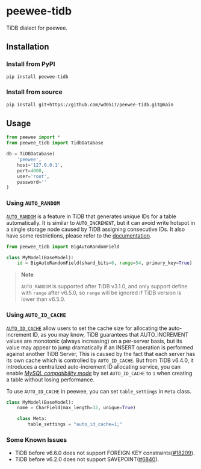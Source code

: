 # peewee-tidb

TiDB dialect for peewee.

## Installation

### Install from PyPI

```bash
pip install peewee-tidb
```

### Install from source

```bash
pip install git+https://github.com/wd0517/peewee-tidb.git@main
```

## Usage

```python
from peewee import *
from peewee_tidb import TidbDatabase

db = TiDBDatabase(
    'peewee',
    host='127.0.0.1',
    port=4000,
    user='root',
    password=''
)
```

### Using `AUTO_RANDOM`

[`AUTO_RANDOM`](https://docs.pingcap.com/tidb/stable/auto-random) is a feature in TiDB that generates unique IDs for a table automatically. It is similar to `AUTO_INCREMENT`, but it can avoid write hotspot in a single storage node caused by TiDB assigning consecutive IDs. It also have some restrictions, please refer to the [documentation](https://docs.pingcap.com/tidb/stable/auto-random#restrictions).

```python
from peewee_tidb import BigAutoRandomField

class MyModel(BaseModel):
    id = BigAutoRandomField(shard_bits=6, range=54, primary_key=True)
```

> **Note**
>
> `AUTO_RANDOM` is supported after TiDB v3.1.0, and only support define with `range` after v6.5.0, so `range` will be ignored if TiDB version is lower than v6.5.0.

### Using `AUTO_ID_CACHE`

[`AUTO_ID_CACHE`](https://docs.pingcap.com/tidb/stable/auto-increment#auto_id_cache) allow users to set the cache size for allocating the auto-increment ID, as you may know, TiDB guarantees that AUTO_INCREMENT values are monotonic (always increasing) on a per-server basis, but its value may appear to jump dramatically if an INSERT operation is performed against another TiDB Server, This is caused by the fact that each server has its own cache which is controlled by `AUTO_ID_CACHE`. But from TiDB v6.4.0, it introduces a centralized auto-increment ID allocating service, you can enable [*MySQL compatibility mode*](https://docs.pingcap.com/tidb/stable/auto-increment#mysql-compatibility-mode) by set `AUTO_ID_CACHE` to `1` when creating a table without losing performance.

To use `AUTO_ID_CACHE` in peewee, you can set `table_settings` in `Meta` class.

```python
class MyModel(BaseModel):
    name = CharField(max_length=32, unique=True)

    class Meta:
        table_settings = "auto_id_cache=1;"
```

### Some Known Issues

- TiDB before v6.6.0 does not support FOREIGN KEY constraints([#18209](https://github.com/pingcap/tidb/issues/18209)).
- TiDB before v6.2.0 does not support SAVEPOINT([#6840](https://github.com/pingcap/tidb/issues/6840)).
